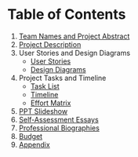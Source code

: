 # Table of Contents
1.  [Team Names and Project Abstract](https://github.com/AdoniaJ1/SeniorDesign/blob/de41519e27a5b042ac4dce2e2356ad2471394cf0/Team%20Names%20and%20Project%20Abstract) 
2.  [Project Description](https://github.com/AdoniaJ1/SeniorDesign/blob/de41519e27a5b042ac4dce2e2356ad2471394cf0/Project%20Description)
3.  User Stories and Design Diagrams
    -   [User Stories](https://github.com/AdoniaJ1/SeniorDesign/blob/867566ec424354404a7e263e3c99d97ccd07f035/User%20Stories%20and%20Design%20Diagrams/User%20Stories)
    -   [Design Diagrams](https://github.com/AdoniaJ1/SeniorDesign/blob/ca22f8904a1dd8bff76d37fff3db3bbd5a247487/User%20Stories%20and%20Design%20Diagrams/Design_Diagram.jpg)
4.  Project Tasks and Timeline
    -   [Task List](https://github.com/AdoniaJ1/SeniorDesign/blob/867566ec424354404a7e263e3c99d97ccd07f035/Project%20Tasks%20and%20Timeline/Task%20List)
    -   [Timeline](https://github.com/AdoniaJ1/SeniorDesign/blob/867566ec424354404a7e263e3c99d97ccd07f035/Project%20Tasks%20and%20Timeline/Timeline)
    -   [Effort Matrix](https://github.com/AdoniaJ1/SeniorDesign/blob/867566ec424354404a7e263e3c99d97ccd07f035/Project%20Tasks%20and%20Timeline/Effort%20Matrix)
6.  [PPT Slideshow](https://github.com/AdoniaJ1/SeniorDesign/blob/867566ec424354404a7e263e3c99d97ccd07f035/Final%20Presentation.pptx)
7.  [Self-Assessment Essays](https://github.com/AdoniaJ1/SeniorDesign/blob/867566ec424354404a7e263e3c99d97ccd07f035/Self-Assesment%20Essays)
8.  [Professional Biographies](https://github.com/AdoniaJ1/SeniorDesign/blob/867566ec424354404a7e263e3c99d97ccd07f035/Professional%20Biographies)
9.  [Budget](https://github.com/AdoniaJ1/SeniorDesign/blob/867566ec424354404a7e263e3c99d97ccd07f035/Budget)
10.  [Appendix](https://github.com/AdoniaJ1/SeniorDesign/blob/867566ec424354404a7e263e3c99d97ccd07f035/Appendix)
 
